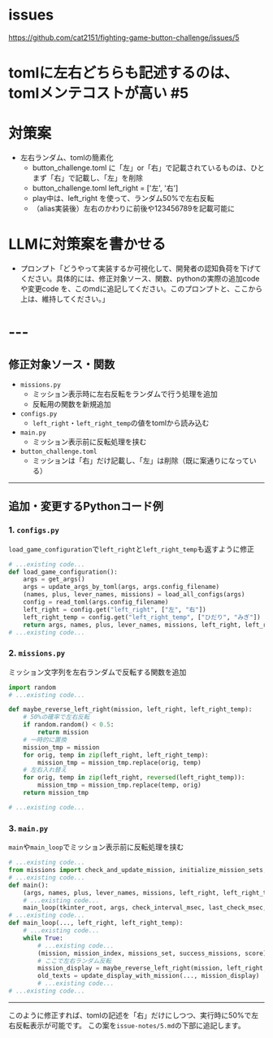 # issues
https://github.com/cat2151/fighting-game-button-challenge/issues/5

# tomlに左右どちらも記述するのは、tomlメンテコストが高い #5
# 対策案
- 左右ランダム、tomlの簡素化
    - button_challenge.toml に「左」or「右」で記載されているものは、ひとまず「右」で記載し、「左」を削除
    - button_challenge.toml left_right = ['左', '右']
    - play中は、left_right を使って、ランダム50%で左右反転
    - （alias実装後）左右のかわりに前後や123456789を記載可能に

# LLMに対策案を書かせる
- プロンプト「どうやって実装するか可視化して、開発者の認知負荷を下げてください。具体的には、修正対象ソース、関数、pythonの実際の追加codeや変更code を、このmdに追記してください。このプロンプトと、ここから上は、維持してください。」

# ---

## 修正対象ソース・関数

- `missions.py`
  - ミッション表示時に左右反転をランダムで行う処理を追加
  - 反転用の関数を新規追加
- `configs.py`
  - `left_right`・`left_right_temp`の値をtomlから読み込む
- `main.py`
  - ミッション表示前に反転処理を挟む
- `button_challenge.toml`
  - ミッションは「右」だけ記載し、「左」は削除（既に案通りになっている）

---

## 追加・変更するPythonコード例

### 1. `configs.py`
`load_game_configuration`で`left_right`と`left_right_temp`も返すように修正

```python
# ...existing code...
def load_game_configuration():
    args = get_args()
    args = update_args_by_toml(args, args.config_filename)
    (names, plus, lever_names, missions) = load_all_configs(args)
    config = read_toml(args.config_filename)
    left_right = config.get("left_right", ["左", "右"])
    left_right_temp = config.get("left_right_temp", ["ひだり", "みぎ"])
    return args, names, plus, lever_names, missions, left_right, left_right_temp
# ...existing code...
```

### 2. `missions.py`
ミッション文字列を左右ランダムで反転する関数を追加

```python
import random
# ...existing code...

def maybe_reverse_left_right(mission, left_right, left_right_temp):
    # 50%の確率で左右反転
    if random.random() < 0.5:
        return mission
    # 一時的に置換
    mission_tmp = mission
    for orig, temp in zip(left_right, left_right_temp):
        mission_tmp = mission_tmp.replace(orig, temp)
    # 左右入れ替え
    for orig, temp in zip(left_right, reversed(left_right_temp)):
        mission_tmp = mission_tmp.replace(temp, orig)
    return mission_tmp

# ...existing code...
```

### 3. `main.py`
`main`や`main_loop`でミッション表示前に反転処理を挟む

```python
# ...existing code...
from missions import check_and_update_mission, initialize_mission_sets, maybe_reverse_left_right
# ...existing code...
def main():
    (args, names, plus, lever_names, missions, left_right, left_right_temp) = load_game_configuration()
    # ...existing code...
    main_loop(tkinter_root, args, check_interval_msec, last_check_msec, joystick, names, plus, lever_names, missions, mission_index, missions_set, success_missions, labels, timer_id_dict, clock, left_right, left_right_temp)
# ...existing code...
def main_loop(..., left_right, left_right_temp):
    # ...existing code...
    while True:
        # ...existing code...
        (mission, mission_index, missions_set, success_missions, score) = check_and_update_mission(...)
        # ここで左右ランダム反転
        mission_display = maybe_reverse_left_right(mission, left_right, left_right_temp)
        old_texts = update_display_with_mission(..., mission_display)
        # ...existing code...
# ...existing code...
```

---

このように修正すれば、tomlの記述を「右」だけにしつつ、実行時に50%で左右反転表示が可能です。
この案を`issue-notes/5.md`の下部に追記します。
